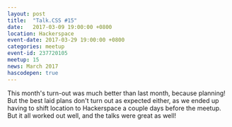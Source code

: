 ```yaml
---
layout: post
title:  "Talk.CSS #15"
date:   2017-03-09 19:00:00 +0800
location: Hackerspace
event-date: 2017-03-29 19:00:00 +0800
categories: meetup
event-id: 237720105
meetup: 15
news: March 2017
hascodepen: true
---
```

This month's turn-out was much better than last month, because planning! But the best laid plans don't turn out as expected either, as we ended up having to shift location to Hackerspace a couple days before the meetup. But it all worked out well, and the talks were great as well!
